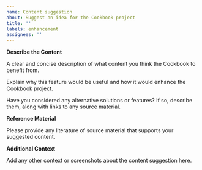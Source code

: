 ```yaml
---
name: Content suggestion
about: Suggest an idea for the Cookbook project
title: ''
labels: enhancement
assignees: ''
---
```


**Describe the Content**

A clear and concise description of what content you think the Cookbook to benefit from.

Explain why this feature would be useful and how it would enhance the Cookbook project. 

Have you considered any alternative solutions or features? If so, describe them, along with links to any source material.

**Reference Material** 

Please provide any literature of source material that supports your suggested content.

**Additional Context**

Add any other context or screenshots about the content suggestion here.
